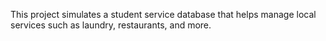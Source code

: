 This project simulates a student service database that helps manage local services such as laundry, restaurants, and more.
